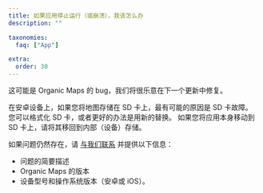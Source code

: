```yaml
---
title: 如果应用停止运行（或崩溃），我该怎么办
description: ""

taxonomies:
  faq: ["App"]

extra:
  order: 30
---
```


这可能是 Organic Maps 的 bug，我们将很乐意在下一个更新中修复。

在安卓设备上，如果您将地图存储在 SD 卡上，最有可能的原因是 SD 卡故障。 您可以格式化 SD 卡，或者更好的办法是用新的替换。 如果您将应用本身移动到 SD 卡上，请将其移回到内部（设备）存储。

如果问题仍然存在，请 [与我们联系](mailto:support@organicmaps.app) 并提供以下信息：

* 问题的简要描述
* Organic Maps 的版本
* 设备型号和操作系统版本（安卓或 iOS）。
